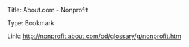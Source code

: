 Title: About.com - Nonprofit

Type:  Bookmark

Link:  http://nonprofit.about.com/od/glossary/g/nonprofit.htm